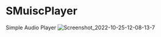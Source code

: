 # SMuiscPlayer
Simple Audio Player
![Screenshot_2022-10-25-12-08-13-7](https://user-images.githubusercontent.com/113230023/197700647-1f50ec23-2377-43f7-9a96-5d54dde70ae7.jpg)
